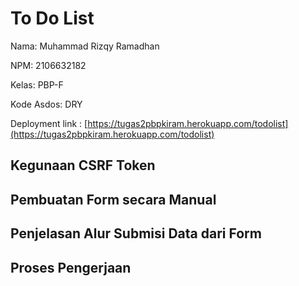 # To Do List
Nama: Muhammad Rizqy Ramadhan

NPM: 2106632182

Kelas: PBP-F

Kode Asdos: DRY

Deployment link : [https://tugas2pbpkiram.herokuapp.com/todolist](https://tugas2pbpkiram.herokuapp.com/todolist)

## Kegunaan CSRF Token

## Pembuatan Form secara Manual

## Penjelasan Alur Submisi Data dari Form

## Proses Pengerjaan
